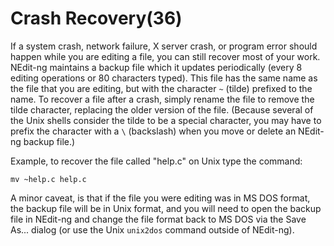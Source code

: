 # Crash Recovery(36)

If a system crash, network failure, X server crash, or program error
should happen while you are editing a file, you can still recover most
of your work. NEdit-ng maintains a backup file which it updates
periodically (every 8 editing operations or 80 characters typed). This
file has the same name as the file that you are editing, but with the
character `~` (tilde) prefixed to the name. To recover a file after a
crash, simply rename the file to remove the tilde character, replacing
the older version of the file. (Because several of the Unix shells
consider the tilde to be a special character, you may have to prefix the
character with a `\` (backslash) when you move or delete an NEdit-ng
backup file.)

Example, to recover the file called "help.c" on Unix type the command:

    mv ~help.c help.c

A minor caveat, is that if the file you were editing was in MS DOS
format, the backup file will be in Unix format, and you will need to
open the backup file in NEdit-ng and change the file format back to MS
DOS via the Save As... dialog (or use the Unix `unix2dos` command
outside of NEdit-ng).
